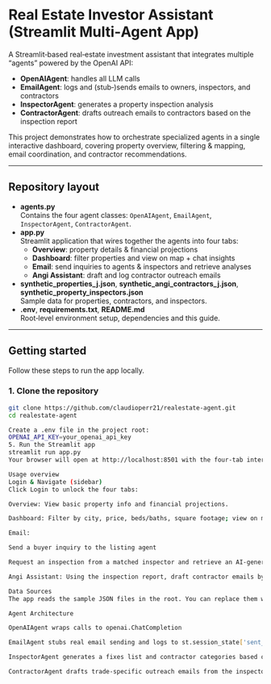 # Real Estate Investor Assistant (Streamlit Multi‑Agent App)

A Streamlit‑based real‑estate investment assistant that integrates multiple “agents” powered by the OpenAI API:

- **OpenAIAgent**: handles all LLM calls  
- **EmailAgent**: logs and (stub‑)sends emails to owners, inspectors, and contractors  
- **InspectorAgent**: generates a property inspection analysis  
- **ContractorAgent**: drafts outreach emails to contractors based on the inspection report  

This project demonstrates how to orchestrate specialized agents in a single interactive dashboard, covering property overview, filtering & mapping, email coordination, and contractor recommendations.

---

## Repository layout

- **agents.py**  
  Contains the four agent classes: `OpenAIAgent`, `EmailAgent`, `InspectorAgent`, `ContractorAgent`.
- **app.py**  
  Streamlit application that wires together the agents into four tabs:
  - **Overview**: property details & financial projections  
  - **Dashboard**: filter properties and view on map + chat insights  
  - **Email**: send inquiries to agents & inspectors and retrieve analyses  
  - **Angi Assistant**: draft and log contractor outreach emails
- **synthetic_properties_j.json**, **synthetic_angi_contractors_j.json**, **synthetic_property_inspectors.json**  
  Sample data for properties, contractors, and inspectors.
- **.env**, **requirements.txt**, **README.md**  
  Root‑level environment setup, dependencies and this guide.

---

## Getting started

Follow these steps to run the app locally.

### 1. Clone the repository

```bash
git clone https://github.com/claudioperr21/realestate-agent.git
cd realestate-agent

Create a .env file in the project root:
OPENAI_API_KEY=your_openai_api_key
5. Run the Streamlit app
streamlit run app.py
Your browser will open at http://localhost:8501 with the four‑tab interface.

Usage overview
Login & Navigate (sidebar)
Click Login to unlock the four tabs:

Overview: View basic property info and financial projections.

Dashboard: Filter by city, price, beds/baths, square footage; view on map; ask free‑form questions about the selection.

Email:

Send a buyer inquiry to the listing agent

Request an inspection from a matched inspector and retrieve an AI‑generated report

Angi Assistant: Using the inspection report, draft contractor emails by trade category, then send and log them.

Data Sources
The app reads the sample JSON files in the root. You can replace them with your own data of the same schema.

Agent Architecture

OpenAIAgent wraps calls to openai.ChatCompletion

EmailAgent stubs real email sending and logs to st.session_state['sent_emails']

InspectorAgent generates a fixes list and contractor categories based on property details

ContractorAgent drafts trade‑specific outreach emails from the inspector’s report
